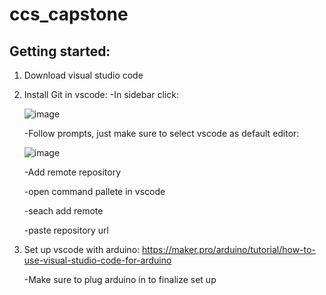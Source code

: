 # ccs_capstone

## Getting started:
1. Download visual studio code
2. Install Git in vscode:
   -In sidebar click:
   
    ![image](https://github.com/arc093/ccs_capstone/assets/152421805/d12eee71-758d-40e8-b20a-dfbc67c2e47d)

   -Follow prompts, just make sure to select vscode as default editor:
   
   ![image](https://github.com/arc093/ccs_capstone/assets/152421805/8c2f1bc8-b8f2-47e2-9d33-765a27c29df0)

   -Add remote repository
   
      -open command pallete in vscode
   
      -seach add remote
   
      -paste repository url


5. Set up vscode with arduino: https://maker.pro/arduino/tutorial/how-to-use-visual-studio-code-for-arduino

   -Make sure to plug arduino in to finalize set up

